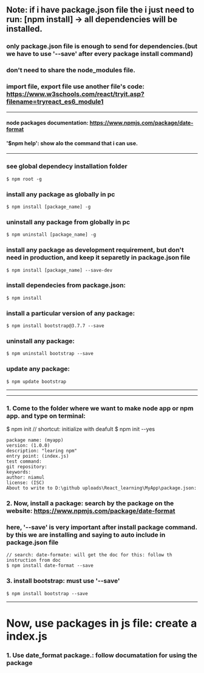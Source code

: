 ## Note: if i have package.json file the i just need to run: [npm install] -> all dependencies will be installed.
### only package.json file is enough to send for dependencies.(but we have to use '--save' after every package install command)
### don't need to share the node_modules file.
### import file, export file use another file's code: https://www.w3schools.com/react/tryit.asp?filename=tryreact_es6_module1
<hr>

#### node packages documentation: https://www.npmjs.com/package/date-format
#### '$npm help': show alo the command that i can use.
<hr>

### see global dependecy installation folder
```
$ npm root -g
```
### install any package as globally in pc
```
$ npm install [package_name] -g
```
### uninstall any package from globally in pc
```
$ npm uninstall [package_name] -g
```
### install any package as development requirement, but don't need in production, and keep it separetly in package.json file
```
$ npm install [package_name] --save-dev
```
### install dependecies from package.json:
```
$ npm install
```
### install a particular version of any package:
```
$ npm install bootstrap@3.7.7 --save
```
### uninstall any package:
```
$ npm uninstall bootstrap --save
```
### update any package:
```
$ npm update bootstrap
```

<hr><hr>

### 1. Come to the folder where we want to make node app or npm app. and type on terminal:
$ npm init
// shortcut: initialize with deafult
$ npm init --yes
```
package name: (myapp)
version: (1.0.0)
description: "learing npm"
entry point: (index.js)
test command:
git repository:
keywords:
author: niamul
license: (ISC)
About to write to D:\github uploads\React_learning\MyApp\package.json:
```
### 2. Now, install a package: search by the package on the website: https://www.npmjs.com/package/date-format
### here, '--save' is very important after install package command. by this we are installing and saying to auto include in package.json file
```
// search: date-formate: will get the doc for this: follow th instruction from doc
$ npm install date-format --save 
```
### 3. install bootstrap: must use '--save'
```
$ npm install bootstrap --save
```
<hr>

# Now, use packages in js file: create a index.js
### 1. Use date_format package.: follow documatation for using the package
